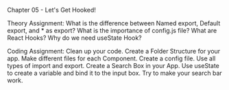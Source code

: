 Chapter 05 - Let's Get Hooked!

Theory Assignment:
What is the difference between Named export, Default export, and * as export?
What is the importance of config.js file?
What are React Hooks?
Why do we need useState Hook?

Coding Assignment:
Clean up your code.
Create a Folder Structure for your app.
Make different files for each Component.
Create a config file.
Use all types of import and export.
Create a Search Box in your App.
Use useState to create a variable and bind it to the input box.
Try to make your search bar work.